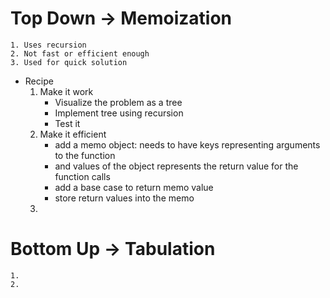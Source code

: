 # Top Down -> Memoization
    1. Uses recursion
    2. Not fast or efficient enough
    3. Used for quick solution

- Recipe
    1. Make it work
       - Visualize the problem as a tree
       - Implement tree using recursion
       - Test it
    2. Make it efficient
       - add a memo object: needs to have keys representing arguments to the function 
       - and values of the object represents the return value for the function calls
       - add a base case to return memo value
       - store return values into the memo
    3.  

# Bottom Up -> Tabulation
    1. 
    2. 
